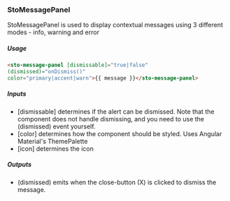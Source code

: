 ### StoMessagePanel

StoMessagePanel is used to display contextual messages using 3 different modes - info, warning and error

##### Usage

```html
<sto-message-panel [dismissable]="true|false"
(dismissed)="onDismiss()"
color="primary|accent|warn">{{ message }}</sto-message-panel>
```

##### Inputs
* [dismissable] determines if the alert can be dismissed. Note that the component does not handle dismissing, and you need to use the (dismissed) event yourself.
* [color] determines how the component should be styled. Uses Angular Material's ThemePalette
* [icon] determines the icon

##### Outputs
* (dismissed) emits when the close-button (X) is clicked to dismiss the message.
